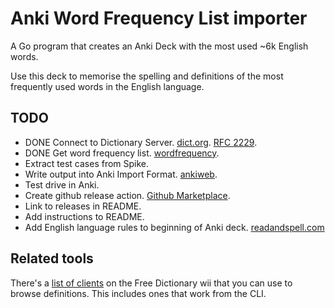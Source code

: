 # Anki Word Frequency List importer

A Go program that creates an Anki Deck with the most used ~6k English words.

Use this deck to memorise the spelling and definitions of the most frequently used words in the English language.

## TODO

* DONE Connect to Dictionary Server. [dict.org](http://dict.org). [RFC 2229](https://www.rfc-editor.org/rfc/rfc2229).
* DONE Get word frequency list. [wordfrequency](https://www.wordfrequency.info/).
* Extract test cases from Spike.
* Write output into Anki Import Format. [ankiweb](https://docs.ankiweb.net/importing.html).
* Test drive in Anki.
* Create github release action. [Github Marketplace](https://github.com/marketplace?type=actions&query=release+).
* Link to releases in README.
* Add instructions to README.
* Add English language rules to beginning of Anki deck. [readandspell.com](https://www.readandspell.com/learning-to-spell-for-adults)

## Related tools

There's a [list of clients](https://github.com/freedict/fd-dictionaries/wiki/Dictionary-Clients) on the Free Dictionary wii that you can use to browse definitions. This includes ones that work from the CLI.
